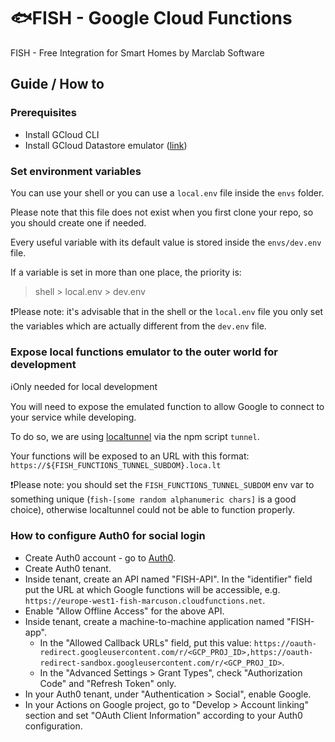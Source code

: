# :fish:FISH - Google Cloud Functions

FISH - Free Integration for Smart Homes by Marclab Software

## Guide / How to

### Prerequisites

- Install GCloud CLI
- Install GCloud Datastore emulator ([link](https://cloud.google.com/datastore/docs/tools/datastore-emulator))

### Set environment variables

You can use your shell or you can use a `local.env` file inside the `envs` folder.

Please note that this file does not exist when you first clone your repo, so you should create one
if needed.

Every useful variable with its default value is stored inside the `envs/dev.env` file.

If a variable is set in more than one place, the priority is:

> shell > local.env > dev.env

:exclamation:Please note: it's advisable that in the shell or the `local.env` file you only set
the variables which are actually different from the `dev.env` file.

### Expose local functions emulator to the outer world for development

:information_source:Only needed for local development

You will need to expose the emulated function to allow Google to connect to your service while
developing.

To do so, we are using [localtunnel](https://github.com/localtunnel/localtunnel) via the npm
script `tunnel`.

Your functions will be exposed to an URL with this format:
`https://${FISH_FUNCTIONS_TUNNEL_SUBDOM}.loca.lt`

:exclamation:Please note: you should set the `FISH_FUNCTIONS_TUNNEL_SUBDOM` env var to something
unique (`fish-[some random alphanumeric chars]` is a good choice), otherwise localtunnel could not
be able to function properly.

### How to configure Auth0 for social login

- Create Auth0 account - go to [Auth0](https://auth0.com/).
- Create Auth0 tenant.
- Inside tenant, create an API named "FISH-API". In the "identifier" field put the URL at which
  Google functions will be accessible, e.g. `https://europe-west1-fish-marcuson.cloudfunctions.net`.
- Enable "Allow Offline Access" for the above API.
- Inside tenant, create a machine-to-machine application named "FISH-app".
  - In the "Allowed Callback URLs" field, put this value:
    `https://oauth-redirect.googleusercontent.com/r/<GCP_PROJ_ID>,https://oauth-redirect-sandbox.googleusercontent.com/r/<GCP_PROJ_ID>`.
  - In the "Advanced Settings > Grant Types", check "Authorization Code" and "Refresh Token" only.
- In your Auth0 tenant, under "Authentication > Social", enable Google.
- In your Actions on Google project, go to "Develop > Account linking" section and set
  "OAuth Client Information" according to your Auth0 configuration.
  